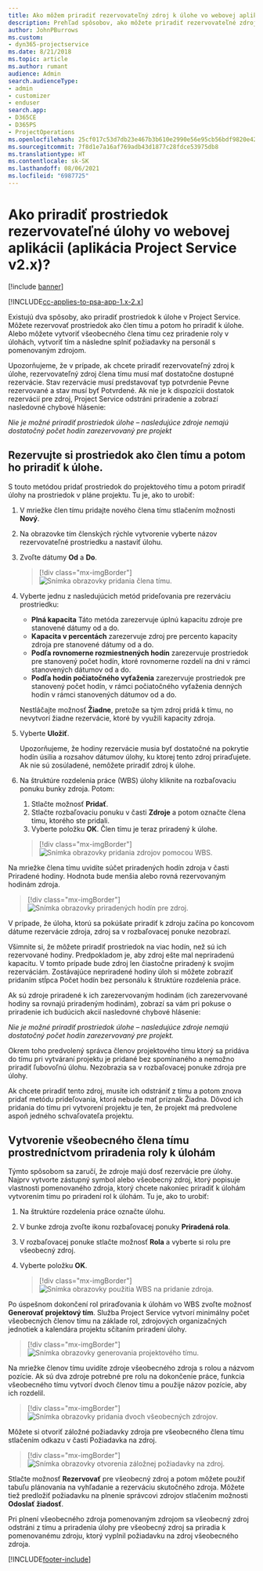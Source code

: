 ```yaml
---
title: Ako môžem priradiť rezervovateľný zdroj k úlohe vo webovej aplikácii
description: Prehľad spôsobov, ako môžete priradiť rezervovateľné zdroje.
author: JohnPBurrows
ms.custom:
- dyn365-projectservice
ms.date: 8/21/2018
ms.topic: article
ms.author: rumant
audience: Admin
search.audienceType:
- admin
- customizer
- enduser
search.app:
- D365CE
- D365PS
- ProjectOperations
ms.openlocfilehash: 25cf017c53d7db23e467b3b610e2990e56e95cb56bdf9820e427dfeeeb979637
ms.sourcegitcommit: 7f8d1e7a16af769adb43d1877c28fdce53975db8
ms.translationtype: HT
ms.contentlocale: sk-SK
ms.lasthandoff: 08/06/2021
ms.locfileid: "6987725"
---
```

# <a name="how-do-i-assign-a-bookable-resource-to-a-task-in-the-web-app-project-service-app-v2x"></a>Ako priradiť prostriedok rezervovateľné úlohy vo webovej aplikácii (aplikácia Project Service v2.x)?

[!include [banner](../includes/psa-now-project-operations.md)]

[!INCLUDE[cc-applies-to-psa-app-1.x-2.x](../includes/cc-applies-to-psa-app-1x-2x.md)]

Existujú dva spôsoby, ako priradiť prostriedok k úlohe v Project Service. Môžete rezervovať prostriedok ako člen tímu a potom ho priradiť k úlohe. Alebo môžete vytvoriť všeobecného člena tímu cez priradenie roly v úlohách, vytvoriť tím a následne splniť požiadavky na personál s pomenovaným zdrojom.

Upozorňujeme, že v prípade, ak chcete priradiť rezervovateľný zdroj k úlohe, rezervovateľný zdroj člena tímu musí mať dostatočne dostupné rezervácie. Stav rezervácie musí predstavovať typ potvrdenie Pevne rezervované a stav musí byť Potvrdené. Ak nie je k dispozícii dostatok rezervácií pre zdroj, Project Service odstráni priradenie a zobrazí nasledovné chybové hlásenie:

*Nie je možné priradiť prostriedok úlohe – nasledujúce zdroje nemajú dostatočný počet hodín zarezervovaný pre projekt*

## <a name="book-a-resource-as-a-team-member-and-then-assign-the-resource-to-a-task"></a>Rezervujte si prostriedok ako člen tímu a potom ho priradiť k úlohe.

S touto metódou pridať prostriedok do projektového tímu a potom priradiť úlohy na prostriedok v pláne projektu. Tu je, ako to urobiť:
1.  V mriežke člen tímu pridajte nového člena tímu stlačením možnosti **Nový**.
2.  Na obrazovke tím členských rýchle vytvorenie vyberte názov rezervovateľné prostriedku a nastaviť úlohu.
3.  Zvoľte dátumy **Od** a **Do**.

    > [!div class="mx-imgBorder"] 
    > ![Snímka obrazovky pridania člena tímu.](media/FAQ-Resources-to-Tasks2-1.png "Snímka obrazovky pridania člena tímu")
 
4.  Vyberte jednu z nasledujúcich metód prideľovania pre rezerváciu prostriedku:
    - **Plná kapacita** Táto metóda zarezervuje úplnú kapacitu zdroje pre stanovené dátumy od a do.
    - **Kapacita v percentách** zarezervuje zdroj pre percento kapacity zdroja pre stanovené dátumy od a do.
    - **Podľa rovnomerne rozmiestnených hodín** zarezervuje prostriedok pre stanovený počet hodín, ktoré rovnomerne rozdelí na dni v rámci stanovených dátumov od a do.
    - **Podľa hodín počiatočného vyťaženia** zarezervuje prostriedok pre stanovený počet hodín, v rámci počiatočného vyťaženia denných hodín v rámci stanovených dátumov od a do.

    Nestláčajte možnosť **Žiadne**, pretože sa tým zdroj pridá k tímu, no nevytvorí žiadne rezervácie, ktoré by využili kapacity zdroja.
5.  Vyberte **Uložiť**.

    Upozorňujeme, že hodiny rezervácie musia byť dostatočné na pokrytie hodín úsilia a rozsahov dátumov úlohy, ku ktorej tento zdroj priraďujete. Ak nie sú zosúladené, nemôžete priradiť zdroj k úlohe.

6.  Na štruktúre rozdelenia práce (WBS) úlohy kliknite na rozbaľovaciu ponuku bunky zdroja. Potom: 

    1. Stlačte možnosť **Pridať**.
    2. Stlačte rozbaľovaciu ponuku v časti **Zdroje** a potom označte člena tímu, ktorého ste pridali.
    3. Vyberte položku **OK**. Člen tímu je teraz priradený k úlohe.

    > [!div class="mx-imgBorder"] 
    > ![Snímka obrazovky pridania zdrojov pomocou WBS.](media/FAQ-Resources-to-Tasks2-2.png "Snímka obrazovky pridania zdrojov pomocou WBS")
 
Na mriežke člena tímu uvidíte súčet priradených hodín zdroja v časti Priradené hodiny. Hodnota bude menšia alebo rovná rezervovaným hodinám zdroja. 

> [!div class="mx-imgBorder"] 
> ![Snímka obrazovky priradených hodín pre zdroj.](media/FAQ-Resources-to-Tasks2-3.png "Snímka obrazovky priradených hodín pre zdroj")
 
V prípade, že úloha, ktorú sa pokúšate priradiť k zdroju začína po koncovom dátume rezervácie zdroja, zdroj sa v rozbaľovacej ponuke nezobrazí.

Všimnite si, že môžete priradiť prostriedok na viac hodín, než sú ich rezervované hodiny. Predpokladom je, aby zdroj ešte mal nepriradenú kapacitu. V tomto prípade bude zdroj len čiastočne priradený k svojim rezerváciám. Zostávajúce nepriradené hodiny úloh si môžete zobraziť pridaním stĺpca Počet hodín bez personálu k štruktúre rozdelenia práce.

Ak sú zdroje priradené k ich zarezervovaným hodinám (ich zarezervované hodiny sa rovnajú priradeným hodinám), zobrazí sa vám pri pokuse o priradenie ich budúcich akcií nasledovné chybové hlásenie:

*Nie je možné priradiť prostriedok úlohe – nasledujúce zdroje nemajú dostatočný počet hodín zarezervovaný pre projekt.*

Okrem toho predvolený správca členov projektového tímu ktorý sa pridáva do tímu pri vytváraní projektu je pridané bez spomínaného a nemožno priradiť ľubovoľnú úlohu. Nezobrazia sa v rozbaľovacej ponuke zdroja pre úlohy.

Ak chcete priradiť tento zdroj, musíte ich odstrániť z tímu a potom znova pridať metódu prideľovania, ktorá nebude mať príznak Žiadna. Dôvod ich pridania do tímu pri vytvorení projektu je ten, že projekt má predvolene aspoň jedného schvaľovateľa projektu.

## <a name="create-a-generic-team-member-through-role-assignment-on-tasks"></a>Vytvorenie všeobecného člena tímu prostredníctvom priradenia roly k úlohám

Týmto spôsobom sa zaručí, že zdroje majú dosť rezervácie pre úlohy. Najprv vytvorte zástupný symbol alebo všeobecný zdroj, ktorý popisuje vlastnosti pomenovaného zdroja, ktorý chcete nakoniec priradiť k úlohám vytvorením tímu po priradení rol k úlohám. Tu je, ako to urobiť:

1. Na štruktúre rozdelenia práce označte úlohu.
2. V bunke zdroja zvoľte ikonu rozbaľovacej ponuky **Priradená rola**.
3. V rozbaľovacej ponuke stlačte možnosť **Rola** a vyberte si rolu pre všeobecný zdroj.
4. Vyberte položku **OK**.

    > [!div class="mx-imgBorder"] 
    > ![Snímka obrazovky použitia WBS na pridanie zdroja.](media/FAQ-Resources-to-Tasks2-4.png "Snímka obrazovky použitia WBS na pridanie zdroja")
 
Po úspešnom dokončení rol priraďovania k úlohám vo WBS zvoľte možnosť **Generovať projektový tím**. Služba Project Service vytvorí minimálny počet všeobecných členov tímu na základe rol, zdrojových organizačných jednotiek a kalendára projektu sčítaním priradení úlohy.

> [!div class="mx-imgBorder"] 
> ![Snímka obrazovky generovania projektového tímu.](media/FAQ-Resources-to-Tasks2-5.png "Snímka obrazovky generovania projektového tímu")
 
Na mriežke členov tímu uvidíte zdroje všeobecného zdroja s rolou a názvom pozície. Ak sú dva zdroje potrebné pre rolu na dokončenie práce, funkcia všeobecného tímu vytvorí dvoch členov tímu a použije názov pozície, aby ich rozdelil.

> [!div class="mx-imgBorder"] 
> ![Snímka obrazovky pridania dvoch všeobecných zdrojov.](media/FAQ-Resources-to-Tasks2-6.png "Snímka obrazovky pridania dvoch všeobecných zdrojov")
 
Môžete si otvoriť záložné požiadavky zdroja pre všeobecného člena tímu stlačením odkazu v časti Požiadavka na zdroj.

> [!div class="mx-imgBorder"] 
> ![Snímka obrazovky otvorenia záložnej požiadavky na zdroj.](media/FAQ-Resources-to-Tasks2-7.png "Snímka obrazovky otvorenia záložnej požiadavky na zdroj")

Stlačte možnosť **Rezervovať** pre všeobecný zdroj a potom môžete použiť tabuľu plánovania na vyhľadanie a rezerváciu skutočného zdroja. Môžete tiež predložiť požiadavku na plnenie správcovi zdrojov stlačením možnosti **Odoslať žiadosť**.

Pri plnení všeobecného zdroja pomenovaným zdrojom sa všeobecný zdroj odstráni z tímu a priradenia úlohy pre všeobecný zdroj sa priradia k pomenovanému zdroju, ktorý vyplnil požiadavku na zdroj všeobecného zdroja.
 



[!INCLUDE[footer-include](../includes/footer-banner.md)]